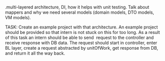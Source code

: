 .multi-layered architecture, DI, how it helps with unit testing. Talk about mappers and why we need several models \(domain models, DTO models, VM models\).

TASK: Create an example project with that architecture. An example project should be provided so that intern is not stuck on this for too long. As a result of this task an intern should be able to send  request to the controller and receive response with DB data. The request should start in controller, enter BL layer, create a request abstracted by unitOfWork, get response from DB, and return it all the way back.

